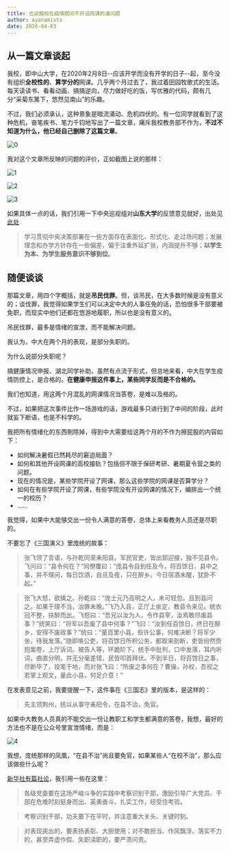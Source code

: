 ```yaml
---
title: 也谈我校在疫情期间不开设网课的诸问题
author: ayanamists
date: 2020-04-03
---
```


## 从一篇文章谈起

我校，即中山大学，在2020年2月8日--应该开学而没有开学的日子--起，至今没有组织**全校性的**、**算学分的**网课。几乎两个月过去了，我过着田园牧歌式的生活。每天读读书、看看动画、搞搞逆向，尽力做好吃的饭，写优雅的代码，颇有几分“采菊东篱下，悠然见南山”的乐趣。

不过，我们必须承认，这种景象是暗流涌动、危机四伏的。有一位同学就看到了这种危机，奋笔疾书、笔力千钧地写出了一篇文章，痛斥我校教务部不作为，**不过不知道为什么，他已经自己删除了这篇文章**。

![0](https://pic.downk.cc/item/5e86e16a504f4bcb04a6f014.jpg)

我对这个文章所反映的问题的评价，正如截图上说的那样：

![1](https://pic.downk.cc/item/5e86e5bc504f4bcb04aa5991.jpg)

![2](https://pic.downk.cc/item/5e86e5bc504f4bcb04aa5998.jpg)

![3](https://pic.downk.cc/item/5e86e5bc504f4bcb04aa599d.jpg)

如果具体一点的话，我们引用一下中央巡视组对**山东大学**的反馈意见就好，出处见[此处](http://news.cctv.com/2017/06/17/ARTIFy0sSrjM7cQrHCDGUAP5170617.shtml)

> 学习贯彻中央决策部署在一些方面存在表面化、形式化、走过场问题；发展理念和办学方针存在一些偏差，偏于注重外延扩张，内涵提升不够；**以学生为本、为学生服务意识不够到位**。

## 随便谈谈

那篇文章，用四个字概括，就是**吊民伐罪**。但，谈吊民，在大多数时候是没有意义的；谈伐罪，我觉得如果学生们可以决定中大的人事任免的话，恐怕很多干部要被免职，而现实中他们还都在悠游地履职，所以也是没有意义的。

吊民伐罪，最多是情绪的宣泄，而不能解决问题。

我认为，中大在两个月的表现，是部分失职的。

为什么说部分失职呢？

搞健康情况申报、湖北同学补助，虽然有点流于形式，但总地来看，中大在学生疫情防控上，是合格的。**在健康申报这件事上，某些同学反而是不合格的。**

我们也知道，用这两个月混乱的网课情况当答卷，是难以及格的。

不过，如果把这次事件比作一场游戏的话，游戏最多只进行到了中间的阶段，此时就妄下断语，也是不科学的。

我把所有情绪化的东西剔除掉，得到中大需要给这两个月的不作为擦屁股的内容如下：

+ 如何解决暑假已然耗尽的窘迫局面？
+ 如何和其他开设网课的高校接轨？包括但不限于保研考研、暑期夏令营之类的问题。
+ 现在的情况是，某些学院开设了网课，那么这些学院的网课是否算学分？
+ 如何在有些学院开设了网课，有些学院没有开设网课的情况下，编排出一个统一的校历？
+ ......

我觉得，如果中大能够交出一份令人满意的答卷，总体上来看教务人员还是尽职的。

不要忘了《三国演义》里庞统的故事：

> 张飞领了言语，与孙乾同至耒阳县。军民官吏，皆出郭迎接，独不见县令。飞问曰：“县令何在？”同僚覆曰：“庞县令自到任及今，将百馀日，县中之事，并不理问，每日饮酒，自旦及夜，只在醉乡。今日宿酒未醒，犹卧不起。”

> 张飞大怒，欲擒之。孙乾曰：“庞士元乃高明之人，未可轻忽。且到县问之。如果于理不当，治罪未晚。”飞乃入县，正厅上坐定，教县令来见。统衣冠不整，扶醉而出。飞怒曰：“吾兄以汝为人，令作县宰，汝焉敢尽废县事？”统笑曰：“将军以吾废了县中何事？”飞曰：“汝到任百馀日，终日在醉乡，安得不废政事？”统曰：“量百里小县，些许公事，何难决断？将军少坐，待我发落。”随即唤公吏，将百馀日所积公务，都取来剖断，吏皆纷然赍抱案卷，上厅诉词。被告人等，环跪阶下。统手中批判，口中发落，耳内听词，曲直分明，并无分毫差错，民皆叩首拜伏。不到半日，将百馀日之事，尽断毕了，投笔于地，而对张飞曰：“所废之事何在？曹操，孙权，吾视之若掌上观文，量此小县，何足介意！”

在发表意见之前，我要提醒一下，这件事在《三国志》里的版本，是这样的：

> 先主领荆州，统以从事守耒阳令，在县不治，免官。

如果中大教务人员真的不能交出一份让教职工和学生都满意的答卷，我想，最好的方法也不是在公众号里宣泄情绪，而是：

![4](https://pic.downk.cc/item/5e86edab504f4bcb04b15e5a.jpg)

我想，庞统那样的凤凰，“在县不治”尚且要免官，如果某些人“在校不治”，那么应该做些什么呢？

[新华社有篇社论](http://www.xinhuanet.com/politics/2020-01/31/c_1125515085.htm)，我引用一些在这里：

> 各级党委要在这场严峻斗争的实践中考察识别干部，激励引导广大党员、干部在危难时刻挺身而出、英勇奋斗、扎实工作，经受住考验。

> 考察识别干部，功夫要下在平时，并注意重大关头、关键时刻。

> 对表现突出的，要表扬表彰、大胆使用；对不敢担当、作风飘浮、落实不力的，甚至弄虚作假、失职渎职的，要严肃问责。
